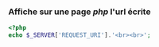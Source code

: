 ### Affiche sur une page *php* l'url écrite
```php
<?php
echo $_SERVER['REQUEST_URI'].'<br><br>';
```
